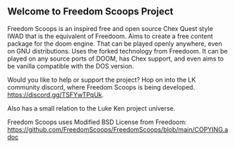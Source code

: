 ## Welcome to Freedom Scoops Project

Freedom Scoops is an inspired free and open source Chex Quest style IWAD that is the equivalent of Freedoom. 
Aims to create a free content package for the doom engine. That can be played openly anywhere, even on GNU distributions. 
Uses the forked technology from Freedoom. It can be played on any source ports of DOOM, has Chex support, and even aims to be vanilla compatible with the DOS version. 

Would you like to help or support the project? Hop on into the LK community discord, where Freedom Scoops is being developed. 
https://discord.gg/TSFYwTPqUk.

Also has a small relation to the Luke Ken project universe. 

Freedom Scoops uses Modified BSD License from Freedoom: 
https://github.com/FreedomScoops/FreedomScoops/blob/main/COPYING.adoc

